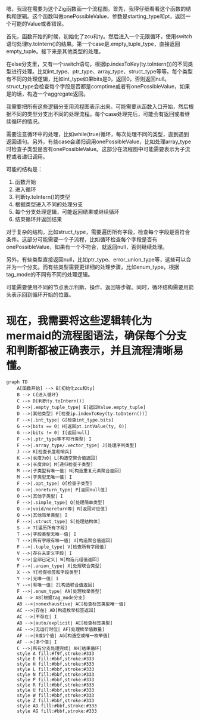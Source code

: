 嗯，我现在需要为这个Zig函数画一个流程图。首先，我得仔细看看这个函数的结构和逻辑。这个函数叫做onePossibleValue，参数是starting_type和pt，返回一个可能的Value或者错误。

首先，函数开始的时候，初始化了zcu和ty。然后进入一个无限循环，使用switch语句处理ty.toIntern()的结果。第一个case是.empty_tuple_type，直接返回empty_tuple。接下来是其他类型的处理。

在else分支里，又有一个switch语句，根据ip.indexToKey(ty.toIntern())的不同类型进行处理。比如int_type、ptr_type、array_type、struct_type等等。每个类型有不同的处理逻辑，比如int_type如果bits是0，返回0，否则返回null。struct_type会检查每个字段是否都是comptime或者有onePossibleValue，如果是的话，构造一个aggregate返回。

我需要把所有这些逻辑分支用流程图表示出来。可能需要从函数入口开始，然后根据不同的类型分支出不同的处理流程。每个case处理完后，可能会有返回或者继续循环的情况。

需要注意循环中的处理，比如while(true)循环，每次处理不同的类型，直到遇到返回语句。另外，有些case会递归调用onePossibleValue，比如处理array_type时检查子类型是否有onePossibleValue。这部分在流程图中可能需要表示为子流程或者递归调用。

可能的结构是：

1. 函数开始
2. 进入循环
3. 判断ty.toIntern()的类型
4. 根据类型进入不同的处理分支
5. 每个分支处理逻辑，可能返回结果或继续循环
6. 结束循环并返回结果

对于复杂的结构，比如struct_type，需要遍历所有字段，检查每个字段是否符合条件。这部分可能需要一个子流程，比如循环检查每个字段是否有onePossibleValue，如果有一个不符合，就返回null，否则继续处理。

另外，有些类型直接返回null，比如ptr_type、error_union_type等，这些可以合并为一个分支。而有些类型需要更详细的处理步骤，比如enum_type，根据tag_mode的不同有不同的处理逻辑。

可能需要使用不同的节点表示判断、操作、返回等步骤。同时，循环结构需要用箭头表示回到循环开始的位置。

现在，我需要将这些逻辑转化为mermaid的流程图语法，确保每个分支和判断都被正确表示，并且流程清晰易懂。
================================================
```mermaid
graph TD
    A[函数开始] --> B[初始化zcu和ty]
    B --> C{进入循环}
    C --> D[判断ty.toIntern()]
    D -->|.empty_tuple_type| E[返回Value.empty_tuple]
    D -->|其他类型| F[检查ip.indexToKey(ty.toIntern())]
    F -->|.int_type| G[检查int_type.bits]
    G -->|bits == 0| H[返回pt.intValue(ty, 0)]
    G -->|bits != 0| I[返回null]
    F -->|.ptr_type等不可行类型| I
    F -->|.array_type/.vector_type| J[处理序列类型]
    J --> K[检查长度和哨兵]
    K -->|长度为0| L[构造空聚合值返回]
    K -->|长度非0| M[递归检查子类型]
    M -->|子类型有唯一值| N[构造重复元素聚合返回]
    M -->|子类型无唯一值| I
    F -->|.opt_type| O[检查子类型]
    O -->|.noreturn_type| P[返回null值]
    O -->|其他子类型| I
    F -->|.simple_type| Q[处理简单类型]
    Q -->|void/noreturn等| R[返回对应值]
    Q -->|其他简单类型| I
    F -->|.struct_type| S[处理结构体]
    S --> T[遍历所有字段]
    T -->|字段类型无唯一值| I
    T -->|所有字段有唯一值| U[构造聚合值返回]
    F -->|.tuple_type| V[检查所有字段值]
    V -->|存在未定义字段| I
    V -->|全部已定义| W[构造元组值返回]
    F -->|.union_type| X[处理联合类型]
    X --> Y[检查标签和字段类型]
    Y -->|无唯一值| I
    Y -->|有唯一值| Z[构造联合值返回]
    F -->|.enum_type| AA[处理枚举类型]
    AA --> AB[根据tag_mode分支]
    AB -->|nonexhaustive| AC[检查标签类型唯一值]
    AC -->|存在| AD[构造枚举标签返回]
    AC -->|不存在| I
    AB -->|auto/explicit| AE[检查标签类型]
    AE -->|无运行时位| AF[处理枚举值数量]
    AF -->|0或1个值| AG[构造空或唯一枚举值]
    AF -->|多个值| I
    C -->|所有分支处理完成| AH[结束循环]
    style A fill:#f9f,stroke:#333
    style E fill:#bbf,stroke:#333
    style H fill:#bbf,stroke:#333
    style L fill:#bbf,stroke:#333
    style N fill:#bbf,stroke:#333
    style P fill:#bbf,stroke:#333
    style R fill:#bbf,stroke:#333
    style U fill:#bbf,stroke:#333
    style W fill:#bbf,stroke:#333
    style Z fill:#bbf,stroke:#333
    style AD fill:#bbf,stroke:#333
    style AG fill:#bbf,stroke:#333
```